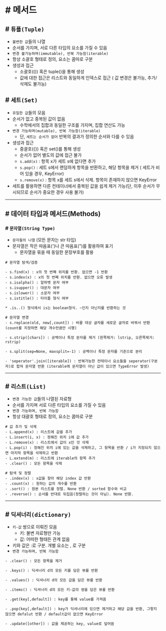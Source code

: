 # # 메서드

## # `튜플(Tuple)`
- `불변한 값`들의 나열
- 순서를 가지며, 서로 다른 타입의 요소를 가질 수 있음
- `변경 불가능하며(immutable), 반복 가능함(iterable)`
- 항상 소괄호 형태로 정의, 요소는 콤마로 구분
- 생성과 접근
    - 소괄호(()) 혹은 tuple()을 통해 생성
    - 값에 대한 접근은 리스트와 동일하게 인덱스로 접근 ( 값 변경은 불가능, 추가/삭제도 불가능)

## # `세트(Set)`
- `유일한 값`들의 모음
- 순서가 없고 중복된 값이 없음
    - 수학에서의 집합과 동일한 구조를 가지며, 집합 연산도 가능
- `변경 가능하며(mutable), 반복 가능함(iterable)`
    - 단, `세트는 순서가 없어` 반복의 결과가 정의한 순서와 다를 수 있음
- 생성과 접근
    - 중괄호({}) 혹은 set()를 통해 생성
    - 순서가 없어 별도의 값에 접근 불가
    - `s.add(x)` : 항목 x가 세트 s에 없다면 추가
    - `s.pop()` : 세트 s에서 랜덤하게 항목을 반환하고, 해당 항목을 제거 ( 세트가 비어 있을 경우, KeyError)
    - `s.remove(x)` : 항목 x를 세트 s에서 삭제. 항목이 존재하지 않으면 KeyError
- 세트를 활용하면 다른 컨테이너에서 중복된 값을 쉽게 제거 가능(단, 이후 순서가 무시되므로 순서가 중요한 경우 사용 불가)
------------------------------------------------

## # 데이터 타입과 메서드(Methods)

### # `문자열(String Type)`
- `문자들의 나열` (모든 문자는 str 타입)
- 문자열은 작은 따옴표(')나 큰 따옴표(")를 활용하여 표기
    - 문자열을 묶을 때 동일한 문장부호를 활용
```
# 문자열 탐색/검증

- s.find(x) : x의 첫 번째 위치를 반환. 없으면 -1 반환
- s.index(x) : x의 첫 번째 위치를 반환. 없으면 오류 발생
- s.isalpha() : 알파벳 문자 여부
- s.isupper() : 대문자 여부
- s.islower() : 소문자 여부
- s.istitle() : 타이틀 형식 여부

* .is..() 형식에서 is는 boolean형식. ~인지 아닌지를 반환하는 것
```

```
# 문자열 변경
- s.replace(old, new[,count]) : 바꿀 대상 글자를 새로운 글자로 바꿔서 반환 (count를 지정하면 해당 개수만큼만 시행)

- s.strip([chars]) : 공백이나 특정 문자를 제거 (왼쪽제거: lstrip, 오른쪽제거: rstrip)

- s.split(sep=None, maxsplit=-1) : 공백이나 특정 문자를 기준으로 분리

- 'seperator'.join([iterable]) : 반복가능한 컨테이너 요소들을 seperator(구분자)로 합쳐 문자열 반환 (iterable에 문자열이 아닌 값이 있으면 TypeError 발생)
```

-----------------------------------------------
## # `리스트(List)`
- `변경 가능한 값`들의 나열된 자료형
- 순서를 가지며 서로 다른 타입의 요소를 가질 수 있음
- `변경 가능하며, 반복 가능함`
- 항상 대괄호 형태로 정의, 요소는 콤마로 구분
```
# 값 추가 및 삭제
- L.append(x) : 리스트에 값을 추가
- L.insert(i, x) : 정해진 위치 i에 값 추가
- L.remove(x) : 리스트에서 값이 x인 것 삭제
- L.pop(i) : 정해진 위치 i에 있는 값을 삭제하고, 그 항목을 반환 / i가 지정되지 않으면 마지막 항목을 삭제하고 반환
- L.extend(m) : 리스트에 iterable의 항목 추가
- .clear() : 모든 항목을 삭제
```
```
# 탐색 및 정렬
- .index(x) : x값을 찾아 해당 index 값 반환
- .count(x) : 원하는 값의 개수를 반환
- .sort() : 원본 리스트를 정렬. None 반환 / sorted 함수와 비교
- .reverse() : 순서를 반대로 뒤집음(정렬하는 것이 아님). None 반환.
```
------------------------------------------------

## # `딕셔너리(dictionary)`
- `키-값` 쌍으로 이뤄진 모음
    - 키: 불변 자료형만 가능
    - 값: 어떠한 형태든 관계 없음
- 키와 값은 :로 구분. 개별 요소는 , 로 구분
- `변경 가능하며, 반복 가능함`
```
- .clear() : 모든 항목을 제거

- .keys() : 딕셔너리 d의 모든 키를 담은 뷰를 반환

- .values() : 딕셔너리 d의 모든 값을 담은 뷰를 반환

- .items() : 딕셔너리 d의 모든 키-값의 쌍을 담은 뷰를 반환

- .get(key[,default]) : key를 통해 value를 가져옴

- .pop(key[,default]) : key가 딕셔너리에 있으면 제거하고 해당 값을 반환, 그렇지 않으면 defalut 반환 / default값이 없으면 KeyError

- .update([other]) : 값을 제공하는 key, value로 덮어씀
```

